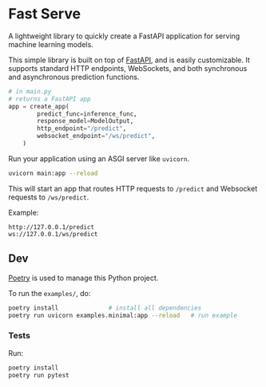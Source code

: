 # Fast Serve

A lightweight library to quickly create a FastAPI application for serving machine learning models.

This simple library is built on top of [FastAPI](https://fastapi.tiangolo.com/), and is easily customizable. It supports standard HTTP endpoints, WebSockets, and both synchronous and asynchronous prediction functions.

```python
# in main.py
# returns a FastAPI app
app = create_app(
        predict_func=inference_func,
        response_model=ModelOutput,
        http_endpoint="/predict",
        websocket_endpoint="/ws/predict",
    )
```

Run your application using an ASGI server like `uvicorn`.

```bash
uvicorn main:app --reload
```

This will start an app that routes HTTP requests to `/predict` and Websocket requests to `/ws/predict`.

Example:

```
http://127.0.0.1/predict
ws://127.0.0.1/ws/predict
```

## Dev

[Poetry](https://python-poetry.org/docs/basic-usage/) is used to manage this Python project.

To run the `examples/`, do:

```bash
poetry install              # install all dependencies
poetry run uvicorn examples.minimal:app --reload   # run example
```

### Tests

Run:

```bash
poetry install
poetry run pytest
```
